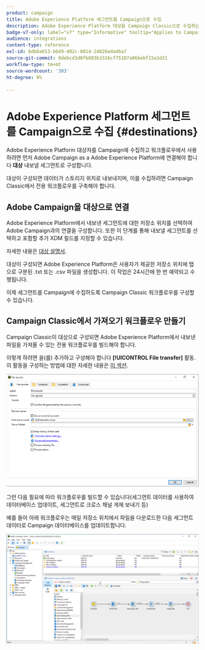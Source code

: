 ```yaml
---
product: campaign
title: Adobe Experience Platform 세그먼트를 Campaign으로 수집
description: Adobe Experience Platform 대상을 Campaign Classic으로 수집하는 방법에 대해 알아봅니다
badge-v7-only: label="v7" type="Informative" tooltip="Applies to Campaign Classic v7 only"
audience: integrations
content-type: reference
exl-id: 6db8a653-b649-402c-8814-24826edadba7
source-git-commit: 8debcd3d8fb883b3316cf75187a86bebf15a1d31
workflow-type: tm+mt
source-wordcount: '303'
ht-degree: 0%

---
```


# Adobe Experience Platform 세그먼트를 Campaign으로 수집 {#destinations}



Adobe Experience Platform 대상자를 Campaign에 수집하고 워크플로우에서 사용하려면 먼저 Adobe Campaign as a Adobe Experience Platform에 연결해야 합니다 **대상** 내보낼 세그먼트로 구성합니다.

대상이 구성되면 데이터가 스토리지 위치로 내보내지며, 이를 수집하려면 Campaign Classic에서 전용 워크플로우를 구축해야 합니다.

## Adobe Campaign을 대상으로 연결

Adobe Experience Platform에서 내보낸 세그먼트에 대한 저장소 위치를 선택하여 Adobe Campaign과의 연결을 구성합니다. 또한 이 단계를 통해 내보낼 세그먼트를 선택하고 포함할 추가 XDM 필드를 지정할 수 있습니다.

자세한 내용은 [대상 설명서](https://experienceleague.adobe.com/docs/experience-platform/destinations/catalog/email-marketing/adobe-campaign.html).

대상이 구성되면 Adobe Experience Platform은 사용자가 제공한 저장소 위치에 탭으로 구분된 .txt 또는 .csv 파일을 생성합니다. 이 작업은 24시간에 한 번 예약되고 수행됩니다.

이제 세그먼트를 Campaign에 수집하도록 Campaign Classic 워크플로우를 구성할 수 있습니다.

## Campaign Classic에서 가져오기 워크플로우 만들기

Campaign Classic이 대상으로 구성되면 Adobe Experience Platform에서 내보낸 파일을 가져올 수 있는 전용 워크플로우를 빌드해야 합니다.

이렇게 하려면 을(를) 추가하고 구성해야 합니다 **[!UICONTROL File transfer]** 활동. 이 활동을 구성하는 방법에 대한 자세한 내용은 [이 섹션](../../workflow/using/file-transfer.md).

![](assets/rtcdp-file-transfer.png)

그런 다음 필요에 따라 워크플로우를 빌드할 수 있습니다(세그먼트 데이터를 사용하여 데이터베이스 업데이트, 세그먼트로 크로스 채널 게재 보내기 등)

예를 들어 아래 워크플로우는 매일 저장소 위치에서 파일을 다운로드한 다음 세그먼트 데이터로 Campaign 데이터베이스를 업데이트합니다.

![](assets/rtcdp-workflow.png)

